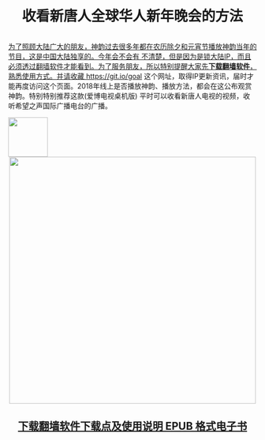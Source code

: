 
  <div align="center"><h1>收看新唐人全球华人新年晚会的方法</h1>
<a href="http://fang.lemna.men/"><img src="  " width="800" hight="25"> </div>  
	




为了照顾大陆广大的朋友，神韵过去很多年都在农历除夕和元宵节播放神韵当年的节目，这是中国大陆独享的。今年会不会有 不清楚，但是因为是锁大陆IP，而且必须透过翻墙软件才能看到。为了服务朋友，所以特别提醒大家先<b>下载翻墙软件</b>，熟悉使用方式。并请收藏 https://git.io/goal 这个网址，取得IP更新资讯，届时才能再度访问这个页面。2018年线上是否播放神韵、播放方法，都会在这公布观赏神韵。特别特别推荐这款(爱博电视桌机版)
  平时可以收看新唐人电视的视频，收听希望之声国际广播电台的广播。 
		

	
<div a href="https://github.com/j168/j688/blob/master/fq/Green_iPPOTV.exe"><img src="https://github.com/j168/j688/blob/master/menu/ip.jpg" width="80"> </div> 


<div align="center"<a href="https://github.com/j168/j688/blob/master/sof.md"><img src="https://github.com/j168/j688/blob/master/menu/fang.jpg" width="500" hight="25"> </td> </div>


[<div align="center"><h2>下载翻墙软件下载点及使用说明 EPUB 格式电子书</h2></div>](https://github.com/j168/j688/blob/master/ebook/epub/fangqian%20(2).epub?raw=true)
